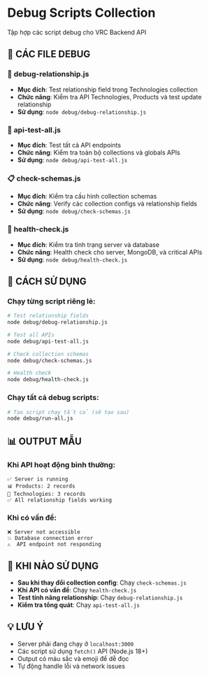 # Debug Scripts Collection

Tập hợp các script debug cho VRC Backend API

## 📁 **CÁC FILE DEBUG**

### 🔗 **debug-relationship.js**
- **Mục đích**: Test relationship field trong Technologies collection
- **Chức năng**: Kiểm tra API Technologies, Products và test update relationship
- **Sử dụng**: `node debug/debug-relationship.js`

### 🧪 **api-test-all.js**
- **Mục đích**: Test tất cả API endpoints
- **Chức năng**: Kiểm tra toàn bộ collections và globals APIs
- **Sử dụng**: `node debug/api-test-all.js`

### 📋 **check-schemas.js**
- **Mục đích**: Kiểm tra cấu hình collection schemas
- **Chức năng**: Verify các collection configs và relationship fields
- **Sử dụng**: `node debug/check-schemas.js`

### 🏥 **health-check.js**
- **Mục đích**: Kiểm tra tình trạng server và database
- **Chức năng**: Health check cho server, MongoDB, và critical APIs
- **Sử dụng**: `node debug/health-check.js`

## 🚀 **CÁCH SỬ DỤNG**

### **Chạy từng script riêng lẻ:**
```bash
# Test relationship fields
node debug/debug-relationship.js

# Test all APIs
node debug/api-test-all.js

# Check collection schemas
node debug/check-schemas.js

# Health check
node debug/health-check.js
```

### **Chạy tất cả debug scripts:**
```bash
# Tạo script chạy tất cả (sẽ tạo sau)
node debug/run-all.js
```

## 📊 **OUTPUT MẪU**

### **Khi API hoạt động bình thường:**
```
✅ Server is running
📊 Products: 2 records
🔗 Technologies: 3 records
✅ All relationship fields working
```

### **Khi có vấn đề:**
```
❌ Server not accessible
💥 Database connection error
⚠️  API endpoint not responding
```

## 🎯 **KHI NÀO SỬ DỤNG**

- **Sau khi thay đổi collection config**: Chạy `check-schemas.js`
- **Khi API có vấn đề**: Chạy `health-check.js`
- **Test tính năng relationship**: Chạy `debug-relationship.js`
- **Kiểm tra tổng quát**: Chạy `api-test-all.js`

## 💡 **LƯU Ý**

- Server phải đang chạy ở `localhost:3000`
- Các script sử dụng `fetch()` API (Node.js 18+)
- Output có màu sắc và emoji để dễ đọc
- Tự động handle lỗi và network issues
